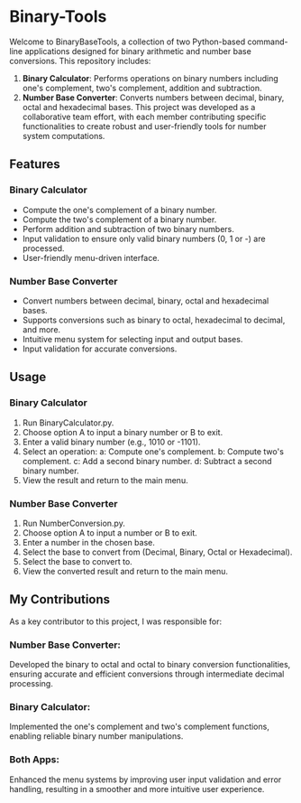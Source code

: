# Binary-Tools
Welcome to BinaryBaseTools, a collection of two Python-based command-line applications designed for binary arithmetic and number base conversions. This repository includes:
1. **Binary Calculator**: Performs operations on binary numbers including one's complement, two's complement, addition and subtraction.
2. **Number Base Converter**: Converts numbers between decimal, binary, octal and hexadecimal bases.
This project was developed as a collaborative team effort, with each member contributing specific functionalities to create robust and user-friendly tools for number system computations.

## Features
### Binary Calculator
- Compute the one's complement of a binary number.
- Compute the two's complement of a binary number.
- Perform addition and subtraction of two binary numbers.
- Input validation to ensure only valid binary numbers (0, 1 or -) are processed.
- User-friendly menu-driven interface.
### Number Base Converter
- Convert numbers between decimal, binary, octal and hexadecimal bases.
- Supports conversions such as binary to octal, hexadecimal to decimal, and more.
- Intuitive menu system for selecting input and output bases.
- Input validation for accurate conversions.

## Usage
### Binary Calculator
1. Run BinaryCalculator.py.
2. Choose option A to input a binary number or B to exit.
3. Enter a valid binary number (e.g., 1010 or -1101).
4. Select an operation:
    a: Compute one's complement.
    b: Compute two's complement.
    c: Add a second binary number.
    d: Subtract a second binary number.
5. View the result and return to the main menu.
### Number Base Converter
1. Run NumberConversion.py.
2. Choose option A to input a number or B to exit.
3. Enter a number in the chosen base.
4. Select the base to convert from (Decimal, Binary, Octal or Hexadecimal).
5. Select the base to convert to.
6. View the converted result and return to the main menu.

## My Contributions
As a key contributor to this project, I was responsible for:
### Number Base Converter:
Developed the binary to octal and octal to binary conversion functionalities, ensuring accurate and efficient conversions through intermediate decimal processing.
### Binary Calculator:
Implemented the one's complement and two's complement functions, enabling reliable binary number manipulations.
### Both Apps:
Enhanced the menu systems by improving user input validation and error handling, resulting in a smoother and more intuitive user experience.